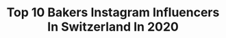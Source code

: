 ---
title: Top 10 Bakers Instagram Influencers In Switzerland In 2020
description: >-
  Find top bakers Instagram influencers in Switzerland in 2020. Most popular hashtags: #cake #grateful #2020 #smile.
platform: Instagram
profiles:
  - username: "pooleyemma"
    fullname: >-
      Emma Pooley
    location: "Switzerland"
    followers: 21658
    engagement: 474
    commentsToLikes: 0.019432
    id: ck8sy827xk1sn0j78t3hobsbx
    verified: false
    hashtags: "#covid, #cyclosportive, #bikefit, #oatrageouslytasty"
  - username: "by_dreia"
    fullname: >-
      𝐀𝐧𝐝𝐫𝐞𝐢𝐚 𝐒𝐚𝐧𝐭𝐨𝐬
    location: "Switzerland"
    followers: 19128
    engagement: 292
    commentsToLikes: 0.023462
    id: ck6u7q12umzw60j71z2rwwnte
    verified: false
    hashtags: "#eatfruits, #coffeelover, #garden, #parcoursvita"
  - username: "lauren.caris"
    fullname: >-
      Lauren Caris
    location: "Switzerland"
    followers: 32114
    engagement: 220
    commentsToLikes: 0.046038
    id: ck0uel95alkpt0i19gte8etan
    verified: false
    hashtags: "#foodiepics, #covid19, #hypermobility, #2020"
  - username: "bastianbaker"
    fullname: >-
      Bastian Baker
    location: "Switzerland"
    followers: 124253
    engagement: 265
    commentsToLikes: 0.025721
    id: ck15u724glq9c0i19saf944wn
    verified: true
    hashtags: "#hummingbird, #iihfworlds, #livemusic, #speedytuesday"
  - username: "mstiffanybender"
    fullname: >-
      Tiffany Bender
    location: "Switzerland"
    followers: 7933
    engagement: 617
    commentsToLikes: 0.093051
    id: ck6u4l0e64bi00j711e4c1nws
    verified: false
    hashtags: "#theyearofthereturn"
  - username: "exagon_moto"
    fullname: >-
      Exagon
    location: "Switzerland"
    followers: 34352
    engagement: 753
    commentsToLikes: 0.016035
    id: ck13ak8k8qs680i19phrnpj0g
    verified: false
    hashtags: "#kawasakiriders, #ninjariders, #gixxer, #agvrider"
  - username: "eclatdebeauteugi"
    fullname: >-
      Eclat De Beaute
    location: "Switzerland"
    followers: 33234
    engagement: 204
    commentsToLikes: 0.005655
    id: ck0w0tb0dfxfk0i1914w7mqty
    verified: false
    hashtags: "#plat, #elnenelaamenazzy, #tutu, #baby"
  - username: "melina___na"
    fullname: >-
      🎮MÉLINA🎮
    location: "Switzerland"
    followers: 10876
    engagement: 1269
    commentsToLikes: 0.048818
    id: ckap6bq5wf8090i78cz9vy0iu
    verified: false
    hashtags: "#troll, #musique, #bike, #gameuse"
  - username: "bonsaii_buddha"
    fullname: >-
      Bikergirl 🇨🇭 Rose 🇹🇼
    location: "Switzerland"
    followers: 10353
    engagement: 1030
    commentsToLikes: 0.026955
    id: ckaoy48y1fzsr0i78a5bwmpc0
    verified: false
    hashtags: "#goal, #dream, #fashionblogger, #swiss"
  - username: "_mojo22"
    fullname: >-
      Mo
    location: "Switzerland"
    followers: 6272
    engagement: 1632
    commentsToLikes: 0.155142
    id: ck136g1k96bgj0i19rs8uglwz
    verified: false
    hashtags: "#nurheute, #bikelife, #bikerlifestyle, #bikersfamily"
---